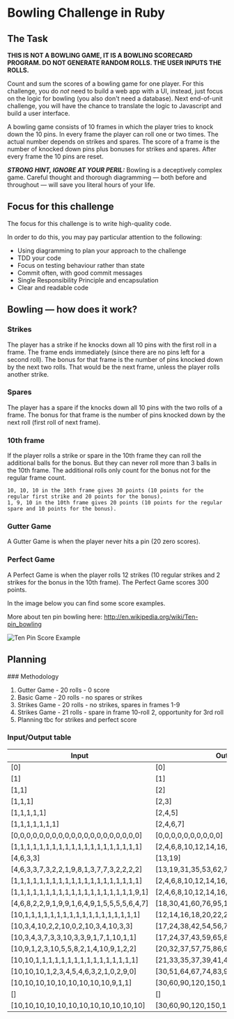 Bowling Challenge in Ruby
=================

## The Task

**THIS IS NOT A BOWLING GAME, IT IS A BOWLING SCORECARD PROGRAM. DO NOT GENERATE RANDOM ROLLS. THE USER INPUTS THE ROLLS.**

Count and sum the scores of a bowling game for one player. For this challenge, you do _not_ need to build a web app with a UI, instead, just focus on the logic for bowling (you also don't need a database). Next end-of-unit challenge, you will have the chance to translate the logic to Javascript and build a user interface.

A bowling game consists of 10 frames in which the player tries to knock down the 10 pins. In every frame the player can roll one or two times. The actual number depends on strikes and spares. The score of a frame is the number of knocked down pins plus bonuses for strikes and spares. After every frame the 10 pins are reset.

___STRONG HINT, IGNORE AT YOUR PERIL:___ Bowling is a deceptively complex game. Careful thought and thorough diagramming — both before and throughout — will save you literal hours of your life.

## Focus for this challenge
The focus for this challenge is to write high-quality code.

In order to do this, you may pay particular attention to the following:
* Using diagramming to plan your approach to the challenge
* TDD your code
* Focus on testing behaviour rather than state
* Commit often, with good commit messages
* Single Responsibility Principle and encapsulation
* Clear and readable code

## Bowling — how does it work?

### Strikes

The player has a strike if he knocks down all 10 pins with the first roll in a frame. The frame ends immediately (since there are no pins left for a second roll). The bonus for that frame is the number of pins knocked down by the next two rolls. That would be the next frame, unless the player rolls another strike.

### Spares

The player has a spare if the knocks down all 10 pins with the two rolls of a frame. The bonus for that frame is the number of pins knocked down by the next roll (first roll of next frame).

### 10th frame

If the player rolls a strike or spare in the 10th frame they can roll the additional balls for the bonus. But they can never roll more than 3 balls in the 10th frame. The additional rolls only count for the bonus not for the regular frame count.

    10, 10, 10 in the 10th frame gives 30 points (10 points for the regular first strike and 20 points for the bonus).
    1, 9, 10 in the 10th frame gives 20 points (10 points for the regular spare and 10 points for the bonus).

### Gutter Game

A Gutter Game is when the player never hits a pin (20 zero scores).

### Perfect Game

A Perfect Game is when the player rolls 12 strikes (10 regular strikes and 2 strikes for the bonus in the 10th frame). The Perfect Game scores 300 points.

In the image below you can find some score examples.

More about ten pin bowling here: http://en.wikipedia.org/wiki/Ten-pin_bowling

![Ten Pin Score Example](images/example_ten_pin_scoring.png)

## Planning
### Methodology
1. Gutter Game - 20 rolls - 0 score
2. Basic Game - 20 rolls - no spares or strikes
3. Strikes Game - 20 rolls - no strikes, spares in frames 1-9
4. Strikes Game - 21 rolls - spare in frame 10-roll 2, opportunity for 3rd roll
5. Planning tbc for strikes and perfect score

### Input/Output table
| Input | Output |
| --- | --- |
| [0] | [0] |
| [1] | [1] |
| [1,1] | [2] |
| [1,1,1] | [2,3] |
| [1,1,1,1,1] | [2,4,5] |
| [1,1,1,1,1,1,1] | [2,4,6,7] |
| [0,0,0,0,0,0,0,0,0,0,0,0,0,0,0,0,0,0,0,0] | [0,0,0,0,0,0,0,0,0,0] |
| [1,1,1,1,1,1,1,1,1,1,1,1,1,1,1,1,1,1,1,1] | [2,4,6,8,10,12,14,16,18,20] |
| [4,6,3,3] | [13,19]|
| [4,6,3,3,7,3,2,2,1,9,8,1,3,7,7,3,2,2,2,2] | [13,19,31,35,53,62,79,91,95,99]|
| [1,1,1,1,1,1,1,1,1,1,1,1,1,1,1,1,1,1,1,1] | [2,4,6,8,10,12,14,16,18,20] |
| [1,1,1,1,1,1,1,1,1,1,1,1,1,1,1,1,1,1,1,9,1] | [2,4,6,8,10,12,14,16,18,29] |
| [4,6,8,2,2,9,1,9,9,1,6,4,9,1,5,5,5,5,6,4,7] | [18,30,41,60,76,95,110,125,141,158]
| [10,1,1,1,1,1,1,1,1,1,1,1,1,1,1,1,1,1,1] | [12,14,16,18,20,22,24,26,28,30] |
| [10,3,4,10,2,2,10,0,2,10,3,4,10,3,3] | [17,24,38,42,54,56,73,80,96,102] |
| [10,3,4,3,7,3,3,10,3,3,9,1,7,1,10,1,1] | [17,24,37,43,59,65,82,90,102,104] |
| [10,9,1,2,3,10,5,5,8,2,1,4,10,9,1,2,2] | [20,32,37,57,75,86,91,111,123,127] |
| [10,10,1,1,1,1,1,1,1,1,1,1,1,1,1,1,1,1] | [21,33,35,37,39,41,43,45,47,49] |
| [10,10,10,1,2,3,4,5,4,6,3,2,1,0,2,9,0] | [30,51,64,67,74,83,92,95,97,106] |
| [10,10,10,10,10,10,10,10,10,9,1,1] | [30,60,90,120,150,180,210,239,258,267] |
| [] | [] |
| [10,10,10,10,10,10,10,10,10,10,10,10] | [30,60,90,120,150,180,210,240,270,300] |
